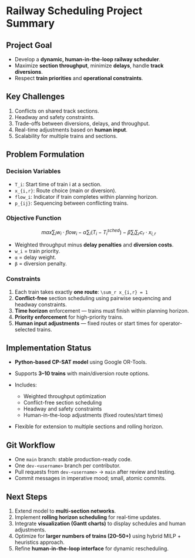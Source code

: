 # Railway Scheduling Project Summary

## Project Goal

* Develop a **dynamic, human-in-the-loop railway scheduler**.
* Maximize **section throughput**, minimize **delays**, handle **track diversions**.
* Respect **train priorities** and **operational constraints**.

## Key Challenges

1. Conflicts on shared track sections.
2. Headway and safety constraints.
3. Trade-offs between diversions, delays, and throughput.
4. Real-time adjustments based on **human input**.
5. Scalability for multiple trains and sections.

## Problem Formulation

### Decision Variables

* `T_i`: Start time of train i at a section.
* `x_{i,r}`: Route choice (main or diversion).
* `flow_i`: Indicator if train completes within planning horizon.
* `p_{ij}`: Sequencing between conflicting trains.

### Objective Function

```math
max \sum_i w_i \cdot flow_i - \alpha \sum_i (T_i - T_i^{sched}) - \beta \sum_i \sum_r c_r \cdot x_{i,r}
```

* Weighted throughput minus **delay penalties** and **diversion costs**.
* `w_i` = train priority.
* `α` = delay weight.
* `β` = diversion penalty.

### Constraints

1. Each train takes exactly **one route**: `\sum_r x_{i,r} = 1`
2. **Conflict-free** section scheduling using pairwise sequencing and headway constraints.
3. **Time horizon** enforcement — trains must finish within planning horizon.
4. **Priority enforcement** for high-priority trains.
5. **Human input adjustments** — fixed routes or start times for operator-selected trains.

## Implementation Status

* **Python-based CP-SAT model** using Google OR-Tools.
* Supports **3–10 trains** with main/diversion route options.
* Includes:

  * Weighted throughput optimization
  * Conflict-free section scheduling
  * Headway and safety constraints
  * Human-in-the-loop adjustments (fixed routes/start times)
* Flexible for extension to multiple sections and rolling horizon.

## Git Workflow

* One `main` branch: stable production-ready code.
* One `dev-<username>` branch per contributor.
* Pull requests from `dev-<username>` → `main` after review and testing.
* Commit messages in imperative mood; small, atomic commits.

## Next Steps

1. Extend model to **multi-section networks**.
2. Implement **rolling horizon scheduling** for real-time updates.
3. Integrate **visualization (Gantt charts)** to display schedules and human adjustments.
4. Optimize for **larger numbers of trains (20–50+)** using hybrid MILP + heuristics approach.
5. Refine **human-in-the-loop interface** for dynamic rescheduling.
